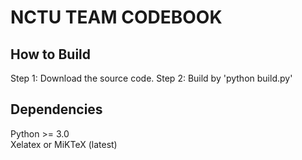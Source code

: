 # NCTU TEAM CODEBOOK
## How to Build
Step 1: Download the source code. 
Step 2: Build by 'python build.py'

## Dependencies
Python >= 3.0 <br />
Xelatex or MiKTeX (latest)
